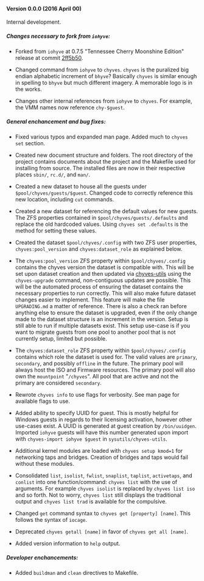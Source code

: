 #### Version 0.0.0 (2016 April 00)

Internal development.

##### Changes necessary to fork from `iohyve`:

- Forked from `iohyve` at 0.7.5 "Tennessee Cherry Moonshine Edition" release at commit [2ff5b50](https://github.com/pr1ntf/iohyve/commit/2ff5b50d8cda61a8364bd79319152142ac1b4c33).

- Changed command from `iohyve` to `chyves`. `chyves` is the puralized big endian alphabetic increment of `bhyve`? Basically `chyves` is similar enough in spelling to `bhyve` but much different imagery. A memorable logo is in the works.

- Changes other internal references from `iohyve` to `chyves`. For example, the VMM names now reference `chy-$guest`.

##### General enchancement and bug fixes:

- Fixed various typos and expanded man page. Added much to `chyves set` section.

- Created new document structure and folders. The root directory of the project contains documents about the project and the Makefile used for installing from source. The installed files are now in their respective places `sbin/`, `rc.d/`, and `man/`.

- Created a new dataset to house all the guests under `$pool/chyves/guests/$guest`. Changed code to correctly reference this new location, including `cut` commands.

- Created a new dataset for referencing the default values for new guests. The ZFS properties contained in `$pool/chyves/guests/.defaults` and replace the old hardcoded values. Using `chyves set .defaults` is the method for setting these values.

- Created the dataset `$pool/chyves/.config` with two ZFS user properties, `chyves:pool_version` and `chyves:dataset_role` as explained below.

 - The `chyves:pool_version` ZFS property within `$pool/chyves/.config` contains the chyves version the dataset is compatible with. This will be set upon dataset creation and then updated via [chyves-utils](https://github.com/chyves/chyves-utils) using the `chyves-upgrade` command, non-contiguous updates are possible. This will be the automated process of ensuring the dataset contains the necessary properties to run correctly. This will also make future dataset changes easier to implement. This feature will make the file `UPGRADING.md` a matter of reference. There is also a check ran before anything else to ensure the dataset is upgraded, even if the only change made to the dataset structure is an increment in the version. Setup is still able to run if multiple datasets exist. This setup use-case is if you want to migrate guests from one pool to another pool that is not currently setup, limited but possible.

 - The `chyves:dataset_role` ZFS property within `$pool/chyves/.config` contains which role the dataset is used for. The valid values are `primary`, `secondary`, and possibly `offline` in the future. The primary pool will always host the ISO and Firmware resources. The primary pool will also own the `mountpoint` "`/chyves`". All pool that are active and not the primary are considered `secondary`.

- Rewrote `chyves info` to use flags for verbosity. See man page for available flags to use.

- Added ability to specify UUID for guest. This is mostly helpful for Windows guests in regards to their licensing activation, however other use-cases exist. A UUID is generated at guest creation by `/bin/uuidgen`. Imported `iohyve` guests will have this number generated upon import with `chyves-import iohyve $guest` in `sysutils/chyves-utils`.

- Additional kernel modules are loaded with `chyves setup kmod=1` for networking taps and bridges. Creation of bridges and taps would fail without these modules.

- Consolidated `list`, `isolist`, `fwlist`, `snaplist`, `taplist`, `activetaps`, and `conlist` into one function/command: `chyves list` with the use of arguments. For example `chyves isolist` is replaced by `chyves list iso` and so forth. Not to worry, `chyves list` still displays the traditional output and `chyves list trad` is available for the compulsive.

- Changed `get` command syntax to `chyves get [property] [name]`. This follows the syntax of `iocage`.

- Deprecated `chyves getall [name]` in favor of `chyves get all [name]`.

- Added version information to `help` output.

##### Developer enchancements:

- Added `buildman` and `clean` directives to Makefile.
